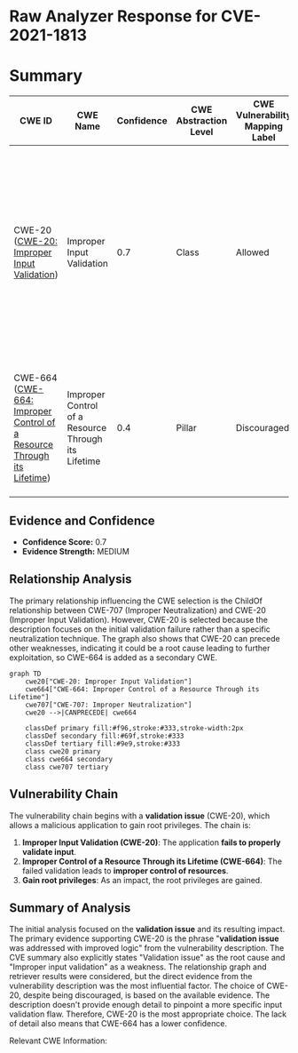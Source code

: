 # Raw Analyzer Response for CVE-2021-1813

# Summary
| CWE ID | CWE Name | Confidence | CWE Abstraction Level | CWE Vulnerability Mapping Label | CWE-Vulnerability Mapping Notes |
|---|---|---|---|---|---|
| CWE-20 ([CWE-20: Improper Input Validation](https://cwe.mitre.org/data/definitions/20.html)) | Improper Input Validation | 0.7 | Class | Allowed | The vulnerability description explicitly mentions a **validation issue**, and the CVE summary confirms this. Although CWE-20 is discouraged, more specific validation CWEs are not evident. |
| CWE-664 ([CWE-664: Improper Control of a Resource Through its Lifetime](https://cwe.mitre.org/data/definitions/664.html)) | Improper Control of a Resource Through its Lifetime | 0.4 | Pillar | Discouraged | A malicious application may be able to gain root privileges. The validation issue may lead to improper resource control. |

## Evidence and Confidence

*   **Confidence Score:** 0.7
*   **Evidence Strength:** MEDIUM

## Relationship Analysis
The primary relationship influencing the CWE selection is the ChildOf relationship between CWE-707 (Improper Neutralization) and CWE-20 (Improper Input Validation). However, CWE-20 is selected because the description focuses on the initial validation failure rather than a specific neutralization technique. The graph also shows that CWE-20 can precede other weaknesses, indicating it could be a root cause leading to further exploitation, so CWE-664 is added as a secondary CWE.

```mermaid
graph TD
    cwe20["CWE-20: Improper Input Validation"]
    cwe664["CWE-664: Improper Control of a Resource Through its Lifetime"]
    cwe707["CWE-707: Improper Neutralization"]
    cwe20 -->|CANPRECEDE| cwe664

    classDef primary fill:#f96,stroke:#333,stroke-width:2px
    classDef secondary fill:#69f,stroke:#333
    classDef tertiary fill:#9e9,stroke:#333
    class cwe20 primary
    class cwe664 secondary
    class cwe707 tertiary
```

## Vulnerability Chain
The vulnerability chain begins with a **validation issue** (CWE-20), which allows a malicious application to gain root privileges. The chain is:

1.  **Improper Input Validation (CWE-20)**: The application **fails to properly validate input**.
2.  **Improper Control of a Resource Through its Lifetime (CWE-664)**: The failed validation leads to **improper control of resources**.
3.  **Gain root privileges**: As an impact, the root privileges are gained.

## Summary of Analysis
The initial analysis focused on the **validation issue** and its resulting impact. The primary evidence supporting CWE-20 is the phrase "**validation issue** was addressed with improved logic" from the vulnerability description. The CVE summary also explicitly states "Validation issue" as the root cause and "Improper input validation" as a weakness. The relationship graph and retriever results were considered, but the direct evidence from the vulnerability description was the most influential factor. The choice of CWE-20, despite being discouraged, is based on the available evidence. The description doesn't provide enough detail to pinpoint a more specific input validation flaw. Therefore, CWE-20 is the most appropriate choice. The lack of detail also means that CWE-664 has a lower confidence.

Relevant CWE Information: